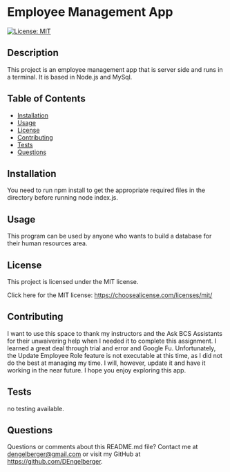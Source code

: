 # Employee Management App

  [![License: MIT](https://img.shields.io/badge/License-MIT-yellow.svg)](https://opensource.org/licenses/MIT)

  ## Description 
  
  This project is an employee management app that is server side and runs in a terminal.  It is based in Node.js and MySql.  

  ## Table of Contents

  * [Installation](#installation)
  * [Usage](#usage) 
  * [License](#license)
  * [Contributing](#contributing)
  * [Tests](#tests)
  * [Questions](#questions)
 

  ## Installation 
  
  You need to run npm install to get the appropriate required files in the directory before running node index.js.

  ## Usage 
  
  This program can be used by anyone who wants to build a database for their human resources area.

  ## License 

  This project is licensed under the MIT license.

  Click here for the MIT license: https://choosealicense.com/licenses/mit/

  ## Contributing 
  
  I want to use this space to thank my instructors and the Ask BCS Assistants for their unwaivering help when I needed it to complete this assignment.  I learned a great deal through trial and error and Google Fu.  Unfortunately, the Update Employee Role feature is not executable at this time, as I did not do the best at managing my time.  I will, however, update it and have it working in the near future.
I hope you enjoy exploring this app.

  ## Tests 
  
  no testing available.


  ## Questions 

  Questions or comments about this README.md file? Contact me at dengelberger@gmail.com or visit my GitHub at https://github.com/DEngelberger.

